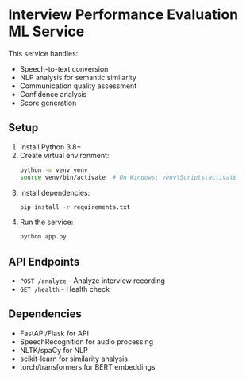 # Interview Performance Evaluation ML Service

This service handles:

- Speech-to-text conversion
- NLP analysis for semantic similarity
- Communication quality assessment
- Confidence analysis
- Score generation

## Setup

1. Install Python 3.8+
2. Create virtual environment:
   ```bash
   python -m venv venv
   source venv/bin/activate  # On Windows: venv\Scripts\activate
   ```
3. Install dependencies:
   ```bash
   pip install -r requirements.txt
   ```
4. Run the service:
   ```bash
   python app.py
   ```

## API Endpoints

- `POST /analyze` - Analyze interview recording
- `GET /health` - Health check

## Dependencies

- FastAPI/Flask for API
- SpeechRecognition for audio processing
- NLTK/spaCy for NLP
- scikit-learn for similarity analysis
- torch/transformers for BERT embeddings
